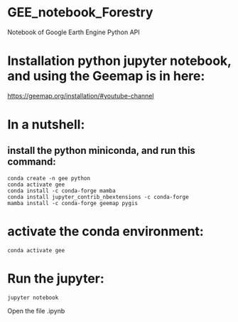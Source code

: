 # GEE_notebook_Forestry
Notebook of Google Earth Engine Python API

# Installation python jupyter notebook, and using the Geemap is in here:
https://geemap.org/installation/#youtube-channel

# In a nutshell:
## install the python miniconda, and run this command:     
    conda create -n gee python
    conda activate gee
    conda install -c conda-forge mamba
    conda install jupyter_contrib_nbextensions -c conda-forge
    mamba install -c conda-forge geemap pygis


# activate the conda environment:
    conda activate gee

# Run the jupyter:
    jupyter notebook

Open the file .ipynb
